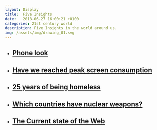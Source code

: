 ```yaml
---
layout: Display
title:  Five Insights
date:   2018-06-27 16:00:21 +0100
categories: 21st century world
description: Five Insights in the world around us.
img: /assets/img/drawing_01.svg
---
```

<ul>
    <li>
        <a href="https://www.thephoblographer.com/2018/06/26/low-battery-oscar-penelo-photo-essay/" target="_blank"><h2>Phone look</h2>
        </a>
    </li>
    <li>
        <a href="https://www.nytimes.com/2018/06/27/technology/peak-screen-revolution.html" target="_blank"><h2>Have we reached peak screen consumption</h2>
        </a>
    </li>
    <li>
        <a href="https://www.theguardian.com/books/2018/jun/25/after-25-years-of-being-homeless-i-learned-theres-one-simple-thing-you-can-do-to-help-gregory-p-smith?" target="_blank"><h2>25 years of being homeless</h2>
        </a>
    </li>
    <li>
        <a href="https://www.popularmechanics.com/military/navy-ships/a21204892/nuclear-missile-submarines-chart/" target="_blank"><h2>Which countries have nuclear weapons?</h2>
        </a>
    </li>
    <li>
        <a href="http://fczbkk.com/current-state-of-webdesign/" target="_blank"><h2>The Current state of the Web</h2>
        </a>
    </li>
</ul>